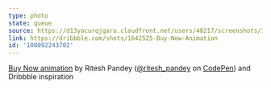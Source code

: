 ```yaml
---
type: photo
state: queue
source: https://d13yacurqjgara.cloudfront.net/users/48217/screenshots/1642525/main_button.gif
link: https://dribbble.com/shots/1642525-Buy-Now-Animation
id: '108092243702'
---
```

<p data-height="332" data-theme-id="51" data-slug-hash="yyadyy" data-default-tab="result" data-user="ritesh_pandey" class='codepen'><a href='http://codepen.io/ritesh_pandey/pen/yyadyy/'>Buy Now animation</a> by Ritesh Pandey (<a href='http://codepen.io/ritesh_pandey'>@ritesh_pandey</a> on <a href='http://codepen.io'>CodePen</a>) and Dribbble inspiration</p>
